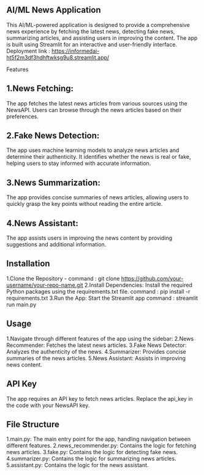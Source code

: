 ## AI/ML News Application
This AI/ML-powered application is designed to provide a comprehensive news experience by fetching the latest news, detecting fake news, summarizing articles, and assisting users in improving the content. The app is built using Streamlit for an interactive and user-friendly interface.
Deployment link : https://informedai-ht5f2m3df3hdhftwksg9u8.streamlit.app/

Features

## 1.News Fetching:
The app fetches the latest news articles from various sources using the NewsAPI.
Users can browse through the news articles based on their preferences.

## 2.Fake News Detection:

The app uses machine learning models to analyze news articles and determine their authenticity.
It identifies whether the news is real or fake, helping users to stay informed with accurate information.

## 3.News Summarization:

The app provides concise summaries of news articles, allowing users to quickly grasp the key points without reading the entire article.

## 4.News Assistant:

The app assists users in improving the news content by providing suggestions and additional information.

## Installation
1.Clone the Repository - command : git clone https://github.com/your-username/your-repo-name.git
2.Install Dependencies: Install the required Python packages using the requirements.txt file.
command : pip install -r requirements.txt
3.Run the App: Start the Streamlit app
command : streamlit run main.py

## Usage
1.Navigate through different features of the app using the sidebar:
2.News Recommender: Fetches the latest news articles.
3.Fake News Detector: Analyzes the authenticity of the news.
4.Summarizer: Provides concise summaries of the news articles.
5.News Assistant: Assists in improving news content.

## API Key
The app requires an API key to fetch news articles. Replace the api_key in the code with your NewsAPI key.

## File Structure
1.main.py: The main entry point for the app, handling navigation between different features.
2.news_recommender.py: Contains the logic for fetching news articles.
3.fake.py: Contains the logic for detecting fake news.
4.summarizer.py: Contains the logic for summarizing news articles.
5.assistant.py: Contains the logic for the news assistant.

